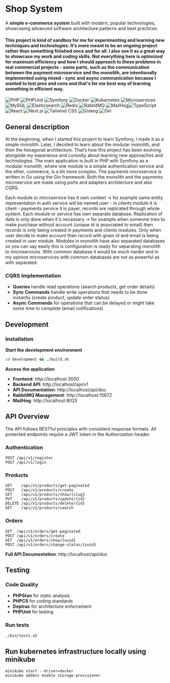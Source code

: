 # Shop System

A **simple e-commerce system** built with modern, popular technologies, showcasing advanced software architecture patterns and best practices.

#### This project is kind of sandbox for me for experimenting and learning new techniques and technologies. It’s more meant to be an ongoing project rather than something finished once and for all. I also see it as a great way to showcase my work and coding skills. Not everything here is optimized for maximum efficiency and how I should approach to these problems in real commercial projects - some parts, such as the communication between the payment microservice and the monolith, are intentionally implemented using mixed - sync and async communication because I wanted to test pros and cons and that's for me best way of learning something in efficient way.

![PHP](https://img.shields.io/badge/PHP-777BB4?style=for-the-badge&logo=php&logoColor=white)
![PHPUnit](https://img.shields.io/badge/PHPUnit-777BB4?style=for-the-badge&logo=php&logoColor=white)
![Symfony](https://img.shields.io/badge/Symfony-000000?style=for-the-badge&logo=symfony&logoColor=white)
![Docker](https://img.shields.io/badge/Docker-2496ED?style=for-the-badge&logo=docker&logoColor=white)
![Kubernetes](https://img.shields.io/badge/Kubernetes-326CE5?style=for-the-badge&logo=kubernetes&logoColor=white)
![Microservices](https://img.shields.io/badge/Microservices-2C3E50?style=for-the-badge&logo=kubernetes&logoColor=white)
![MySQL](https://img.shields.io/badge/MySQL-4479A1?style=for-the-badge&logo=mysql&logoColor=white)
![Elasticsearch](https://img.shields.io/badge/Elasticsearch-005571?style=for-the-badge&logo=elasticsearch&logoColor=white)
![Redis](https://img.shields.io/badge/Redis-DC382D?style=for-the-badge&logo=redis&logoColor=white)
![RabbitMQ](https://img.shields.io/badge/RabbitMQ-FF6600?style=for-the-badge&logo=rabbitmq&logoColor=white)
![MailHog](https://img.shields.io/badge/MailHog-FF6B6B?style=for-the-badge&logo=gmail&logoColor=white)![TypeScript](https://img.shields.io/badge/TypeScript-3178C6?style=for-the-badge&logo=typescript&logoColor=white)
![React](https://img.shields.io/badge/React-61DAFB?style=for-the-badge&logo=react&logoColor=black)
![Next.js](https://img.shields.io/badge/Next.js-000000?style=for-the-badge&logo=nextdotjs&logoColor=white)
![Tailwind CSS](https://img.shields.io/badge/Tailwind_CSS-38B2AC?style=for-the-badge&logo=tailwind-css&logoColor=white)
![Golang](https://img.shields.io/badge/Go-00ADD8?style=for-the-badge&logo=go&logoColor=white)
![Gin](https://img.shields.io/badge/Gin-00ADD8?style=for-the-badge&logo=go&logoColor=white)

## General description

At the beginning, when I started this project to learn Symfony, I made it as a simple monolith. Later, I decided to learn about the modular monolith, and then the hexagonal architecture. That’s how this project has been evolving alongside my experience and curiosity about learning new approaches and technologies.
The main application is built in PHP with Symfony as a modular monolith, where one module is a simple authentication service and the other, commerce, is a bit more complex. The payments microservice is written in Go using the Gin framework. Both the monolith and the payments microservice are made using ports and adapters architecture and also CQRS.

Each module or microservice has it own context -> for example same entity representation in auth service will be named user - in clients module it is client - payments service it is payer, records are replicated through whole system. Each module or service has own separate database. 
Replication of data is only done when it's necessary -> for example when someone tries to make purchase without account (unique id is associated to email) then records is only being created in payments and clients modules. Only when user decide to make account then record with given id and email is being created in user module.
Modules in monolith have also separated databases so you can say easily this is configuration is ready for separating monolith to microservices. With common database it would be much harder and in my opinion microservices with common databases are not as powerful as with separated.

### CQRS Implementation
- **Queries** handle read operations (search products, get order details)
- **Sync Commands** handle write operations that needs to be done instantly (create product, update order status)
- **Async Commands** for operations that can be delayed or might take some time to complete (email notifications)

## Development

### Installation

**Start the development environment**
```bash
cd development && ./build.sh
```

**Access the application**
- **Frontend**: http://localhost:3000
- **Backend API**: http://localhost/api/v1
- **API Documentation**: http://localhost/api/doc
- **RabbitMQ Management**: http://localhost:15672
- **MailHog**: http://localhost:8025

## API Overview

The API follows RESTful principles with consistent response formats. All protected endpoints require a JWT token in the Authorization header.

### Authentication
```http
POST /api/v1/register
POST /api/v1/login
```

### Products
```http
GET    /api/v1/products/get-paginated 
POST   /api/v1/products/create 
GET    /api/v1/products/show/{slug}
PUT    /api/v1/products/update/{id}
DELETE /api/v1/products/delete/{id}
GET    /api/v1/products/search
```

### Orders
```http
GET  /api/v1/orders/get-paginated
POST /api/v1/orders/create
GET  /api/v1/orders/show/{uuid}
POST /api/v1/orders/change-status/{uuid}
```

**Full API Documentation**: http://localhost/api/doc

## Testing

### Code Quality
- **PHPStan** for static analysis
- **PHPCS** for coding standards
- **Deptrac** for architecture enforcement
- **PHPUnit** for testing

### Run tests
```bash
./bin/tests.sh
```

## Run kubernetes infrastructure locally using minikube

    minikube start --driver=docker
    minikube addons enable storage-provisioner

